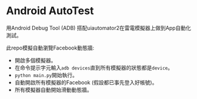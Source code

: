 # Android AutoTest

用Android Debug Tool (ADB) 搭配uiautomator2在雷電模擬器上做到App自動化測試。

此repo模擬自動瀏覽Facebook動態牆:
* 開啟多個模擬器。
* 在命令提示字元輸入`adb devices`直到所有模擬器的狀態都是`device`。
* `python main.py`開始執行。
* 自動開啟所有模擬器的Facebook (假設都已事先登入好帳號)。
* 所有模擬器自動開始滑動動態牆。